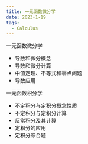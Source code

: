 ```yaml
---
title: 一元函数微分学
date: 2023-1-19
tags:
  - Calculus
---
```


一元函数微分学

- 导数和微分概念
- 导数和微分计算
- 中值定理、不等式和零点问题
- 导数应用

一元函数积分学

- 不定积分与定积分概念性质
- 不定积分与定积分计算
- 反常积分及其计算
- 定积分的应用
- 定积分综合题

